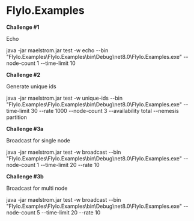 # FlyIo.Examples

**Challenge #1**

Echo

java -jar maelstrom.jar  test -w echo --bin "FlyIo.Examples\FlyIo.Examples\bin\Debug\net8.0\FlyIo.Examples.exe" --node-count 1 --time-limit 10


**Challenge #2**

Generate unique ids

java -jar maelstrom.jar  test -w unique-ids --bin "FlyIo.Examples\FlyIo.Examples\bin\Debug\net8.0\FlyIo.Examples.exe" --time-limit 30 --rate 1000 --node-count 3 --availability total --nemesis partition


**Challenge #3a**

Broadcast for single node

java -jar maelstrom.jar  test -w broadcast --bin "FlyIo.Examples\FlyIo.Examples\bin\Debug\net8.0\FlyIo.Examples.exe" --node-count 1 --time-limit 20 --rate 10


**Challenge #3b**

Broadcast for multi node

java -jar maelstrom.jar  test -w broadcast --bin "FlyIo.Examples\FlyIo.Examples\bin\Debug\net8.0\FlyIo.Examples.exe" --node-count 5 --time-limit 20 --rate 10